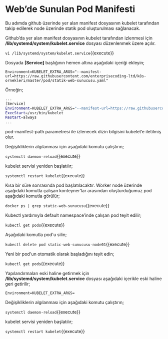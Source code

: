 # Web’de Sunulan Pod Manifesti

Bu adımda github üzerinde yer alan manifest dosyasının kubelet tarafından takip edilerek node üzerinde statik pod oluşturulması sağlanacak.

Github’da yer alan manifest dosyasının kubelet tarafından izlenmesi için **/lib/systemd/system/kubelet.service** dosyası düzenlenmek üzere açılır. 

`vi /lib/systemd/system/kubelet.service`{{execute}}

Dosyada **[Service]** başlığının hemen altına aşağıdaki içeriği ekleyin;

`Environment=KUBELET_EXTRA_ARGS="--manifest-url=https://raw.githubusercontent.com/enterprisecoding-ltd/k8s-ornekleri/master/pod/statik-web-sunucusu.yaml"`

Örneğin;

```bash
...
[Service]
Environment=KUBELET_EXTRA_ARGS="--manifest-url=https://raw.githubusercontent.com/enterprisecoding-ltd/k8s-ornekleri/master/pod/statik-web-sunucusu.yaml"
ExecStart=/usr/bin/kubelet
Restart=always
...
```

pod-manifest-path parametresi ile izlenecek dizin bilgisini kubelet’e iletilmiş olur.

Değişikliklerin algılanması için aşağıdaki komutu çalıştırın;

`systemctl daemon-reload`{{execute}}

kubelet servisi yeniden başlatılır;

`systemctl restart kubelet`{{execute}}

Kısa bir süre sonrasında pod başlatılacaktır. Worker node üzerinde aşağıdaki komutla çalışan konteyner’lar arasından oluşturduğumuz pod aşağıdaki komutla görülür;

`docker ps | grep static-web-sunucusu`{{execute}}

Kubectl yardımıyla default namespace’inde çalışan pod teyit edilir;

`kubectl get pods`{{execute}}

Aşağıdaki komutla pod'u silin;

`kubectl delete pod static-web-sunucusu-node01`{{execute}}

Yeni bir pod'un otomatik olarak başladığını teyit edin;

`kubectl get pods`{{execute}}

Yapılandırmaları eski haline getirmek için **/lib/systemd/system/kubelet.service** dosyası aşağıdaki içerikle eski haline geri getirilir;

`Environment=KUBELET_EXTRA_ARGS=`

Değişikliklerin algılanması için aşağıdaki komutu çalıştırın;

`systemctl daemon-reload`{{execute}}

kubelet servisi yeniden başlatılır;

`systemctl restart kubelet`{{execute}}